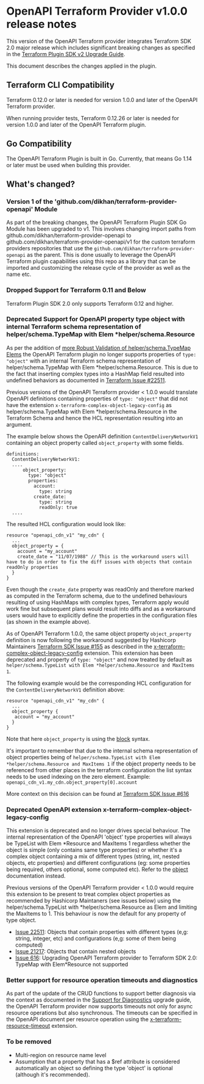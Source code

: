 # OpenAPI Terraform Provider v1.0.0 release notes

This version of the OpenAPI Terraform provider integrates Terraform SDK 2.0 major release which includes significant breaking changes
as specified in the [Terraform Plugin SDK v2 Upgrade Guide](https://www.terraform.io/docs/extend/guides/v2-upgrade-guide.html).

This document describes the changes applied in the plugin.

## Terraform CLI Compatibility
Terraform 0.12.0 or later is needed for version 1.0.0 and later of the OpenAPI Terraform provider.

When running provider tests, Terraform 0.12.26 or later is needed for version 1.0.0 and later of the OpenAPI Terraform plugin.

## Go Compatibility
The OpenAPI Terraform Plugin is built in Go. Currently, that means Go 1.14 or later must be used when building this provider.

## What's changed?

### Version 1 of the 'github.com/dikhan/terraform-provider-openapi' Module

As part of the breaking changes, the OpenAPI Terraform Plugin SDK Go Module has been upgraded to v1. This involves changing 
import paths from github.com/dikhan/terraform-provider-openapi to github.com/dikhan/terraform-provider-openapi/v1 for the
custom terraform providers repositories that use the `github.com/dikhan/terraform-provider-openapi` as the parent. This is done
usually to leverage the OpenAPI Terraform plugin capabilities using this repo as a library that can be imported and customizing the release cycle
of the provider as well as the name etc.

### Dropped Support for Terraform 0.11 and Below

Terraform Plugin SDK 2.0 only supports Terraform 0.12 and higher.

### Deprecated Support for OpenAPI property type object with internal Terraform schema representation of helper/schema.TypeMap with Elem *helper/schema.Resource

As per the addition of [more Robust Validation of helper/schema.TypeMap Elems](https://www.terraform.io/docs/extend/guides/v2-upgrade-guide.html#more-robust-validation-of-helper-schema-typemap-elems)
the OpenAPI Terraform plugin no longer supports properties of `type: "object"` with an internal Terraform schema representation
of helper/schema.TypeMap with Elem *helper/schema.Resource. This is due to the fact that inserting complex types into a HashMap field resulted into undefined behaviors as
documented in [Terraform Issue #22511](https://github.com/hashicorp/terraform/issues/22511#issuecomment-522609116).

Previous versions of the OpenAPI Terraform provider < 1.0.0 would translate OpenAPI definitions containing properties of `type: "object"`
that did not have the extension `x-terraform-complex-object-legacy-config` as helper/schema.TypeMap with Elem *helper/schema.Resource in the Terraform Schema 
and hence the HCL representation resulting into an argument.

The example below shows the OpenAPI definition `ContentDeliveryNetworkV1` containing an object property called `object_property` with some fields.

````
definitions:
  ContentDeliveryNetworkV1:
  ....
      object_property:
        type: "object"
        properties:
          account:
            type: string
          create_date:
            type: string
            readOnly: true
  ....
````

The resulted HCL configuration would look like:

````
resource "openapi_cdn_v1" "my_cdn" {
  ...
  object_property = {
    account = "my_account"
    create_date = "11/07/1988" // This is the workaround users will have to do in order to fix the diff issues with objects that contain readOnly properties
  }
}
````

Even though the `create_date` property was readOnly and therefore marked as computed in the Terraform schema, due to the undefined
behaviours resulting of using HashMaps with complex types, Terraform apply would work fine but subsequent plans would result into
diffs and as a workaround users would have to explicitly define the properties in the configuration files (as shown in the example above).

As of OpenAPI Terraform 1.0.0, the same object property `object_property` definition is now following the workaround suggested 
by Hashicorp Maintainers [Terraform SDK Issue #155](https://github.com/hashicorp/terraform-plugin-sdk/issues/155#issuecomment-489699737) 
as described in the [x-terraform-complex-object-legacy-config](https://github.com/dikhan/terraform-provider-openapi/blob/master/docs/how_to.md#x-terraform-complex-object-legacy-config) 
extension. This extension has been deprecated and property of `type: "object"` and now treated by default as `helper/schema.TypeList with Elem *helper/schema.Resource and MaxItems 1`.

The following example would be the corresponding HCL configuration for the `ContentDeliveryNetworkV1` definition above:
 
````
resource "openapi_cdn_v1" "my_cdn" {
  ...
  object_property {
   account = "my_account"
  }
}
````

Note that here `object_property` is using the [block](https://www.terraform.io/docs/configuration/syntax.html#blocks) syntax. 

It's important to remember that due to the internal schema representation of object properties being of `helper/schema.TypeList with Elem *helper/schema.Resource and MaxItems 1`
if the object property needs to be referenced from other places in the terraform configuration the list syntax needs to be used indexing
on the zero element. Example: `openapi_cdn_v1.my_cdn.object_property[0].account`

More context on this decision can be found at [Terraform SDK Issue #616](https://github.com/hashicorp/terraform-plugin-sdk/issues/616)

### Deprecated OpenAPI extension x-terraform-complex-object-legacy-config

This extension is deprecated and no longer drives special behaviour. The internal representation of the OpenAPI 'object' type
properties will always be TypeList with Elem *Resource and MaxItems 1 regardless whether the object is simple (only contains same type properties) 
or whether it's a complex object containing a mix of different types (string, int, nested objects, etc properties) and different 
configurations (eg: some properties being required, others optional, some computed etc). Refer to the [object](https://github.com/dikhan/terraform-provider-openapi/blob/master/docs/how_to.md#object-definitions) documentation instead. 

Previous versions of the OpenAPI Terraform provider < 1.0.0 would require this extension to be present to treat complex object properties as
recommended by Hashicorp Maintaners (see issues below) using the helper/schema.TypeList with *helper/schema.Resource as Elem and limiting the MaxItems to 1. This
behaviour is now the default for any property of type object.

- [Issue 22511](https://github.com/hashicorp/terraform/issues/22511): Objects that contain properties with different types (e,g: string, integer, etc) and configurations (e,g: some of them being computed)
- [Issue 21217](https://github.com/hashicorp/terraform/issues/21217): Objects that contain nested objects 
- [Issue 616](https://github.com/hashicorp/terraform-plugin-sdk/issues/616): Upgrading OpenAPI Terraform provider to Terraform SDK 2.0: TypeMap with Elem*Resource not supported

### Better support for resource operation timeouts and diagnostics

As part of the update of the CRUD functions to support better diagnosis via the context as documented in the [Support for Diagnostics](https://www.terraform.io/docs/extend/guides/v2-upgrade-guide.html#support-for-diagnostics)
upgrade guide, the OpenAPI Terraform provider now supports timeouts not only for async resource operations but also synchronous. The timeouts can
be specified in the OpenAPI document per resource operation using the [x-terraform-resource-timeout](https://github.com/dikhan/terraform-provider-openapi/blob/master/docs/how_to.md#xTerraformResourceTimeout)
extension.
 
### To be removed

- Multi-region on resource name level
- Assumption that a property that has a $ref attribute is considered automatically an object so defining the type 'object' is optional (although it's recommended).